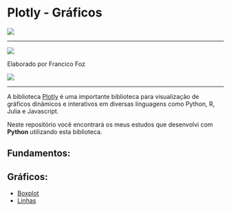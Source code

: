 # Plotly - Gráficos

<div class="figure">
  <img src="https://plotly.com/all_static/images/graphing_library_dark.svg">
</div>


___

![](https://upload.wikimedia.org/wikipedia/commons/thumb/3/37/Plotly-logo-01-square.png/1200px-Plotly-logo-01-square.png)

Elaborado por Francico Foz

<a href="https://img.shields.io/badge/author-gustavolq-blue.svg)](https://www.linkedin.com/in/francisco-tadeu-foz/" target="_blank"><img src="https://img.shields.io/badge/-LinkedIn-%230077B5?style=for-the-badge&logo=linkedin&logoColor=white" target="_blank"></a>  

---

A biblioteca [Plotly](https://plotly.com/graphing-libraries/) é uma importante biblioteca para visualização de gráficos dinâmicos e interativos em diversas linguagens como Python, R, Julia e Javascript.

Neste repositório você encontrará os meus estudos que desenvolvi com **Python** utilizando esta biblioteca.

## Fundamentos:


## Gráficos:

* [Boxplot](https://github.com/FranciscoFoz/Plotly_estudos/tree/main/Boxplot)
* [Linhas](https://github.com/FranciscoFoz/Plotly_estudos/tree/main/Line_Chart)
